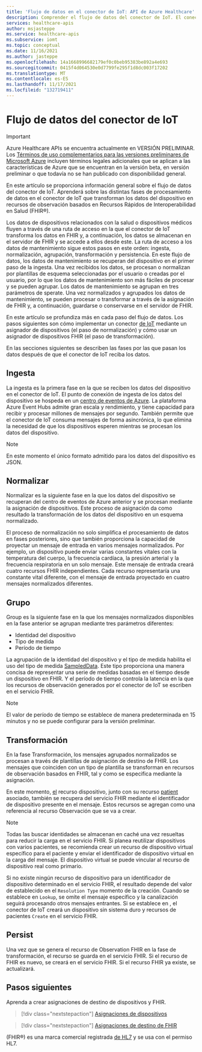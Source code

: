 ```yaml
---
title: 'Flujo de datos en el conector de IoT: API de Azure Healthcare'
description: Comprender el flujo de datos del conector de IoT. El conector de IoT ingiere, normaliza, agrupa, transforma y conserva los datos de IoMT en el servicio FHIR.
services: healthcare-apis
author: msjasteppe
ms.service: healthcare-apis
ms.subservice: iomt
ms.topic: conceptual
ms.date: 11/16/2021
ms.author: jasteppe
ms.openlocfilehash: 14a1668996682179ef0c0beb95383be892a4e693
ms.sourcegitcommit: 0415f4d064530e0d7799fe295f1d8dc003f17202
ms.translationtype: MT
ms.contentlocale: es-ES
ms.lasthandoff: 11/17/2021
ms.locfileid: "132719411"
---
```

# <a name="iot-connector-data-flow"></a>Flujo de datos del conector de IoT

> [!IMPORTANT]
> Azure Healthcare APIs se encuentra actualmente en VERSIÓN PRELIMINAR. Los [Términos de uso complementarios para las versiones preliminares de Microsoft Azure](https://azure.microsoft.com/support/legal/preview-supplemental-terms/) incluyen términos legales adicionales que se aplican a las características de Azure que se encuentran en la versión beta, en versión preliminar o que todavía no se han publicado con disponibilidad general.

En este artículo se proporciona información general sobre el flujo de datos del conector de IoT. Aprenderá sobre las distintas fases de procesamiento de datos en el conector de IoT que [](https://www.hl7.org/fhir/observation.html) transforman los datos del dispositivo en recursos de observación basados en Recursos Rápidos de Interoperabilidad en Salud (FHIR&#174;).

Los datos de dispositivos relacionados con la salud o dispositivos médicos fluyen a través de una ruta de acceso en la que el conector de IoT transforma los datos en FHIR y, a continuación, los datos se almacenan en el servidor de FHIR y se accede a ellos desde este. La ruta de acceso a los datos de mantenimiento sigue estos pasos en este orden: ingesta, normalización, agrupación, transformación y persistencia. En este flujo de datos, los datos de mantenimiento se recuperan del dispositivo en el primer paso de la ingesta. Una vez recibidos los datos, se procesan o normalizan por plantillas de esquema seleccionadas por el usuario o creadas por el usuario, por lo que los datos de mantenimiento son más fáciles de procesar y se pueden agrupar. Los datos de mantenimiento se agrupan en tres parámetros de sperate. Una vez normalizados y agrupados los datos de mantenimiento, se pueden procesar o transformar a través de la asignación de FHIR y, a continuación, guardarse o conservarse en el servidor de FHIR.

En este artículo se profundiza más en cada paso del flujo de datos. Los pasos siguientes son cómo implementar un conector [de IoT](deploy-iot-connector-in-azure.md) mediante un asignador de dispositivos (el paso de normalización) y cómo usar un asignador de dispositivos FHIR (el paso de transformación).

En las secciones siguientes se describen las fases por las que pasan los datos después de que el conector de IoT reciba los datos.

## <a name="ingest"></a>Ingesta
La ingesta es la primera fase en la que se reciben los datos del dispositivo en el conector de IoT. El punto de conexión de ingesta de los datos del dispositivo se hospeda en un [centro de eventos de Azure](../../event-hubs/index.yml). La plataforma Azure Event Hubs admite gran escala y rendimiento, y tiene capacidad para recibir y procesar millones de mensajes por segundo. También permite que el conector de IoT consuma mensajes de forma asincrónica, lo que elimina la necesidad de que los dispositivos esperen mientras se procesan los datos del dispositivo.

> [!NOTE]
> En este momento el único formato admitido para los datos del dispositivo es JSON.

## <a name="normalize"></a>Normalizar
Normalizar es la siguiente fase en la que los datos del dispositivo se recuperan del centro de eventos de Azure anterior y se procesan mediante la asignación de dispositivos. Este proceso de asignación da como resultado la transformación de los datos del dispositivo en un esquema normalizado. 

El proceso de normalización no solo simplifica el procesamiento de datos en fases posteriores, sino que también proporciona la capacidad de proyectar un mensaje de entrada en varios mensajes normalizados. Por ejemplo, un dispositivo puede enviar varias constantes vitales con la temperatura del cuerpo, la frecuencia cardíaca, la presión arterial y la frecuencia respiratoria en un solo mensaje. Este mensaje de entrada creará cuatro recursos FHIR independientes. Cada recurso representaría una constante vital diferente, con el mensaje de entrada proyectado en cuatro mensajes normalizados diferentes.

## <a name="group"></a>Grupo
Group es la siguiente fase en la que los mensajes normalizados disponibles en la fase anterior se agrupan mediante tres parámetros diferentes:

* Identidad del dispositivo
* Tipo de medida 
* Período de tiempo

La agrupación de la identidad del dispositivo y el tipo de medida habilita el uso del tipo de medida [SampledData](https://www.hl7.org/fhir/datatypes.html#SampledData). Este tipo proporciona una manera concisa de representar una serie de medidas basadas en el tiempo desde un dispositivo en FHIR. Y el período de tiempo controla la latencia en la que los recursos de observación generados por el conector de IoT se escriben en el servicio FHIR.

> [!NOTE]
> El valor de período de tiempo se establece de manera predeterminada en 15 minutos y no se puede configurar para la versión preliminar.

## <a name="transform"></a>Transformación
En la fase Transformación, los mensajes agrupados normalizados se procesan a través de plantillas de asignación de destino de FHIR. Los mensajes que coinciden con un tipo de plantilla se transforman en recursos de observación basados en FHIR, tal y como se especifica mediante la asignación.

En este momento, [el](https://www.hl7.org/fhir/device.html) recurso dispositivo, junto con su recurso [patient](https://www.hl7.org/fhir/patient.html) asociado, también se recupera del servicio FHIR mediante el identificador de dispositivo presente en el mensaje. Estos recursos se agregan como una referencia al recurso Observación que se va a crear.

> [!NOTE]
> Todas las buscar identidades se almacenan en caché una vez resueltas para reducir la carga en el servicio FHIR. Si planea reutilizar dispositivos con varios pacientes, se recomienda crear un recurso de dispositivo virtual específico para el paciente y enviar el identificador de dispositivo virtual en la carga del mensaje. El dispositivo virtual se puede vincular al recurso de dispositivo real como primario.

Si no existe ningún recurso de dispositivo para un identificador de dispositivo determinado en el servicio FHIR, el resultado depende del valor de establecido en el `Resolution Type` momento de la creación. Cuando se establece en `Lookup`, se omite el mensaje específico y la canalización seguirá procesando otros mensajes entrantes. Si se establece en , el conector de IoT creará un dispositivo sin sistema duro y recursos de pacientes `Create` en el servicio FHIR.  

## <a name="persist"></a>Persist
Una vez que se genera el recurso de Observation FHIR en la fase de transformación, el recurso se guarda en el servicio FHIR. Si el recurso de FHIR es nuevo, se creará en el servicio FHIR. Si el recurso FHIR ya existe, se actualizará.

## <a name="next-steps"></a>Pasos siguientes

Aprenda a crear asignaciones de destino de dispositivos y FHIR.

> [!div class="nextstepaction"]
> [Asignaciones de dispositivos](how-to-use-device-mappings.md)

> [!div class="nextstepaction"]
> [Asignaciones de destino de FHIR](how-to-use-fhir-mappings.md)

(FHIR&#174;) es una marca comercial registrada [de HL7](https://hl7.org/fhir/) y se usa con el permiso HL7.
